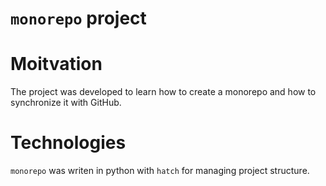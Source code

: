 # `monorepo` project

# Moitvation

The project was developed to learn how to create a monorepo and how to synchronize it with GitHub.

# Technologies

`monorepo` was writen in python with `hatch` for managing project structure.
